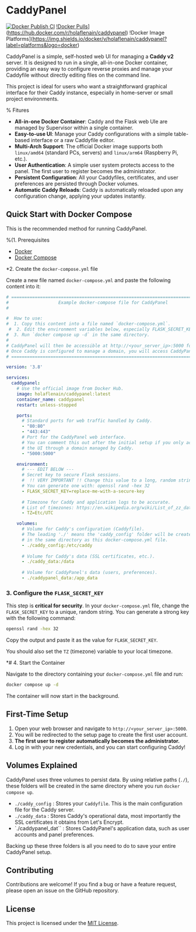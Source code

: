 # CaddyPanel

[![Docker Publish CI](https://github.com/holaflenain/caddypanel/actions/workflows/docker-publish.yml/badge.svg)](https://github.com/holaflenain/caddypanel/actions/workflows/docker-publish.yml)
[!Docker Pulls](https://img.shields.io/docker/pulls/holaflenain/caddypanel)](https://hub.docker.com/r/holaflenain/caddypanel)
!Docker Image Platforms](https://img.shields.io/docker/v/holaflenain/caddypanel?label=platforms&logo=docker)

CaddyPanel is a simple, self-hosted web UI for managing a **Caddy v2** server. It is designed to run in a single, all-in-one Docker container, providing an easy way to configure reverse proxies and manage your Caddyfile without directly editing files on the command line.

This project is ideal for users who want a straightforward graphical interface for their Caddy instance, especially in home-server or small project environments.

% Fitures

- **All-in-one Docker Container**: Caddy and the Flask web UIe are managed by Supervisor within a single container.
- **Easy-to-use UI**: Manage your Caddy configurations with a simple table-based interface or a raw Caddyfile editor.
- **Multi-Arch Support**: The official Docker image supports both `linux/amd64` (standard PCs, servers) and `linux/arm64` (Raspberry Pi, etc.).
- **User Authentication**: A simple user system protects access to the panel. The first user to register becomes the administrator.
- **Persistent Configuration**: All your Caddyfiles, certificates, and user preferences are persisted through Docker volumes.
- **Automatic Caddy Reloads**: Caddy is automatically reloaded upon any configuration change, applying your updates instantly.

## Quick Start with Docker Compose

This is the recommended method for running CaddyPanel.

%(1. Prerequisites

- [Docker](https://docs.docker.com/get-docker/)
- [Docker Compose](https://docs.docker.com/compose/install/)

*2. Create the `docker-compose.yml` file

Create a new file named `docker-compose.yml` and paste the following content into it:

```yaml
# ==================================================================================
#                   Example docker-compose file for CaddyPanel
#

#  How to use:
#  1. Copy this content into a file named `docker-compose.yml`.
 #  2. Edit the environment variables below, especially FLASK_SECRET_KEY.
#  3. Run `docker compose up -d` in the same directory.
#
# CaddyPanel will then be accessible at http://<your_server_ip>:5000 for initial setup.
# Once Caddy is configured to manage a domain, you will access CaddyPanel through that domain.
# ==================================================================================

version: '3.8'

services: 
  caddypanel:
    # Use the official image from Docker Hub.
    image: holaflenain/caddypanel:latest
    container_name: caddypanel
    restart: unless-stopped

    ports:
      # Standard ports for web traffic handled by Caddy.
      - "80:80"
      - "443:443"
      # Port for the CaddyPanel web interface.
      # You can comment this out after the initial setup if you only access
      # the UI through a domain managed by Caddy.
      - "5000:5000"

    environment:
      # --- EDIT BELOW ---
      # Secret key to secure Flask sessions.
      #  !! VERY IMPORTANT !! Change this value to a long, random string.
      # You can generate one with: openssl rand -hex 32
      - FLASK_SECRET_KEY=replace-me-with-a-secure-key
      
      # Timezone for Caddy and application logs to be accurate.
      # List of timezones: https://en.wikipedia.org/wiki/List_of_zz_database_time_zones
      - TZ=Etc/UTC

    volumes:
      # Volume for Caddy's configuration (Caddyfile).
      # The leading './' means the 'caddy_config' folder will be created
      # in the same directory as this docker-compose.yml file.
      - ./caddy_config:/etc/caddy
      
      # Volume for Caddy's data (SSL certificates, etc.).
      - ./caddy_data:/data
      
      # Volume for CaddyPanel's data (users, preferences).
      - ./caddypanel_data:/app_data
```

### 3. Configure the `FLASK_SECRET_KEY`

This step is **critical for security**. In your `docker-compose.yml` file, change the `FLASK_SECRET_KEY` to a unique, random string. You can generate a strong key with the following command:
```sh
openssl rand -hex 32
```
Copy the output and paste it as the value for `FLASK_SECRET_KEY`.

You should also set the `TZ` (timezone) variable to your local timezone.

*# 4. Start the Container

Navigate to the directory containing your `docker-compose.yml` file and run:
```sh
docker compose up -d
```
The container will now start in the background.

## First-Time Setup

1.  Open your web browser and navigate to `http://<your_server_ip>:5000`.
2.  You will be redirected to the setup page to create the first user account.
3.  **The first user to register automatically becomes the administrator.**
4.  Log in with your new credentials, and you can start configuring Caddy!


## Volumes Explained

CaddyPanel uses three volumes to persist data. By using relative paths (`./`), these folders will be created in the same directory where you run `docker compose up`.

-   `./caddy_config` : Stores your `Caddyfile`. This is the main configuration file for the Caddy server.
-   `./caddy_data` : Stores Caddy's operational data, most importantly the SSL certificates it obtains from Let's Encrypt.
-   `./caddypanel_dat`` : Stores CaddyPanel's application data, such as user accounts and panel preferences.

Backing up these three folders is all you need to do to save your entire CaddyPanel setup.


## Contributing

Contributions are welcome! If you find a bug or have a feature request, please open an issue on the GitHub repository.


## License

This project is licensed under the [MIT License](LICENSE).
